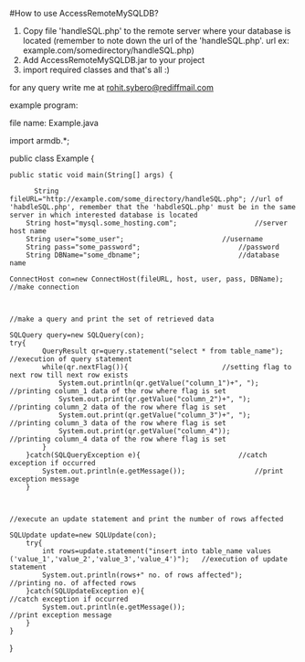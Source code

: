 #How to use AccessRemoteMySQLDB?

1. Copy file 'handleSQL.php' to the remote server where your database is located (remember to note down the url of the 'handleSQL.php'. url ex: example.com/somedirectory/handleSQL.php)
2. Add AccessRemoteMySQLDB.jar to your project
3. import required classes and that's all
:)

for any query write me at rohit.sybero@rediffmail.com

example program:


file name: Example.java


import armdb.*;

public class Example {
    
    public static void main(String[] args) {
	
	      String fileURL="http://example.com/some_directory/handleSQL.php";	//url of 'habdleSQL.php', remember that the 'habdleSQL.php' must be in the same server in which interested database is located
        String host="mysql.some_hosting.com";					//server host name
        String user="some_user";						//username
        String pass="some_password";						//password
        String DBName="some_dbname";						//database name
        
	ConnectHost con=new ConnectHost(fileURL, host, user, pass, DBName);	//make connection



	//make a query and print the set of retrieved data

	SQLQuery query=new SQLQuery(con);     					
	try{
            QueryResult qr=query.statement("select * from table_name");		//execution of query statement
            while(qr.nextFlag()){						//setting flag to next row till next row exists
                System.out.println(qr.getValue("column_1")+", ");		//printing column_1 data of the row where flag is set
                System.out.print(qr.getValue("column_2")+", ");			//printing column_2 data of the row where flag is set
                System.out.print(qr.getValue("column_3")+", ");			//printing column_3 data of the row where flag is set
                System.out.print(qr.getValue("column_4"));			//printing column_4 data of the row where flag is set
            }
        }catch(SQLQueryException e){						//catch exception if occurred
            System.out.println(e.getMessage());					//print exception message 
        }



	//execute an update statement and print the number of rows affected	
	
	SQLUpdate update=new SQLUpdate(con);					
        try{
            int rows=update.statement("insert into table_name values ('value_1','value_2','value_3','value_4')");	//execution of update statement
            System.out.println(rows+" no. of rows affected");								//printing no. of affected rows
        }catch(SQLUpdateException e){											//catch exception if occurred
            System.out.println(e.getMessage());										//print exception message
        }
    }
}
